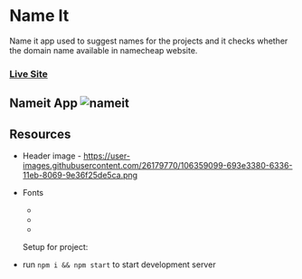 # Name It
Name it app used to suggest names for the projects and it checks whether the domain name available in namecheap website.
### [Live Site](http://Naveen963.github.io/nameit/)
## Nameit App ![nameit](https://user-images.githubusercontent.com/55271508/123522544-7855c180-d6db-11eb-907d-779d39c35429.png)

## Resources

- Header image - https://user-images.githubusercontent.com/26179770/106359099-693e3380-6336-11eb-8069-9e36f25de5ca.png
- Fonts
  - <link rel="preconnect" href="https://fonts.gstatic.com">
  - <link href="https://fonts.googleapis.com/css2?family=Lato:ital,wght@0,100;0,300;0,400;0,700;0,900;1,100;1,300;1,400;1,700;1,900&display=swap" rel="stylesheet">
  - <link href="https://fonts.googleapis.com/css2?family=Hachi+Maru+Pop&display=swap" rel="stylesheet">

  Setup for project:
- run ```npm i && npm start``` to start development server
